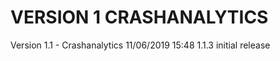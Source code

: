 
VERSION 1  CRASHANALYTICS
=========================

   Version 1.1 - Crashanalytics
      11/06/2019 15:48  1.1.3  initial release